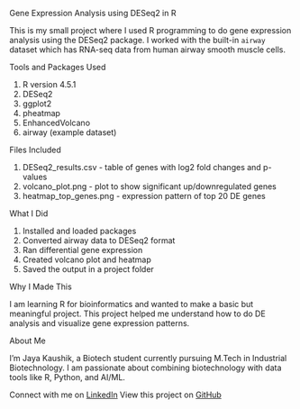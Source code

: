 Gene Expression Analysis using DESeq2 in R

This is my small project where I used R programming to do gene expression analysis using the DESeq2 package. I worked with the built-in `airway` dataset which has RNA-seq data from human airway smooth muscle cells.

Tools and Packages Used

1. R version 4.5.1
2. DESeq2
3. ggplot2
4. pheatmap
5. EnhancedVolcano
6. airway (example dataset)

Files Included

1. DESeq2_results.csv - table of genes with log2 fold changes and p-values  
2. volcano_plot.png - plot to show significant up/downregulated genes  
3. heatmap_top_genes.png - expression pattern of top 20 DE genes

What I Did

1. Installed and loaded packages
2. Converted airway data to DESeq2 format
3. Ran differential gene expression
4. Created volcano plot and heatmap
5. Saved the output in a project folder

Why I Made This

I am learning R for bioinformatics and wanted to make a basic but meaningful project. This project helped me understand how to do DE analysis and visualize gene expression patterns.

About Me

I’m Jaya Kaushik, a Biotech student currently pursuing M.Tech in Industrial Biotechnology. I am passionate about combining biotechnology with data tools like R, Python, and AI/ML.

Connect with me on [LinkedIn](https://www.linkedin.com/in/jaya-kaushik-b51978237)
View this project on [GitHub](https://github.com/jayakaushik2102)


